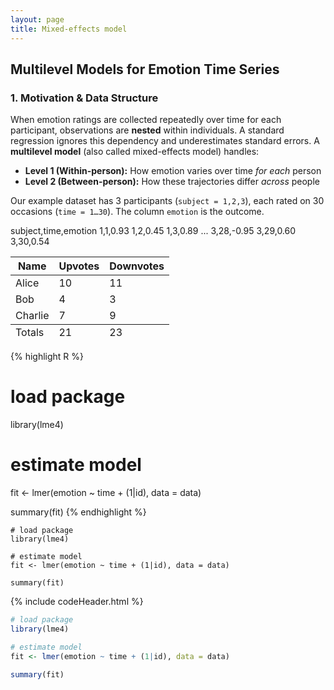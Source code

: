 ```yaml
---
layout: page
title: Mixed-effects model
---
```


## Multilevel Models for Emotion Time Series

### 1. Motivation & Data Structure

When emotion ratings are collected repeatedly over time for each participant, observations are **nested** within individuals. A standard regression ignores this dependency and underestimates standard errors. A **multilevel model** (also called mixed-effects model) handles:

- **Level 1 (Within-person):** How emotion varies over time *for each* person  
- **Level 2 (Between-person):** How these trajectories differ *across* people  

Our example dataset has 3 participants (`subject = 1,2,3`), each rated on 30 occasions (`time = 1…30`). The column `emotion` is the outcome.


subject,time,emotion
1,1,0.93
1,2,0.45
1,3,0.89
...
3,28,-0.95
3,29,0.60
3,30,0.54

<table>
  <thead>
    <tr>
      <th>Name</th>
      <th>Upvotes</th>
      <th>Downvotes</th>
    </tr>
  </thead>
  <tfoot>
    <tr>
      <td>Totals</td>
      <td>21</td>
      <td>23</td>
    </tr>
  </tfoot>
  <tbody>
    <tr>
      <td>Alice</td>
      <td>10</td>
      <td>11</td>
    </tr>
    <tr>
      <td>Bob</td>
      <td>4</td>
      <td>3</td>
    </tr>
    <tr>
      <td>Charlie</td>
      <td>7</td>
      <td>9</td>
    </tr>
  </tbody>
</table>

{% highlight R %}
# load package
library(lme4)

# estimate model
fit <- lmer(emotion ~ time + (1|id), data = data)

summary(fit)
{% endhighlight %}

```someLanguage
# load package
library(lme4)

# estimate model
fit <- lmer(emotion ~ time + (1|id), data = data)

summary(fit)
```
{% include codeHeader.html %}
```R
# load package
library(lme4)

# estimate model
fit <- lmer(emotion ~ time + (1|id), data = data)

summary(fit)
```
